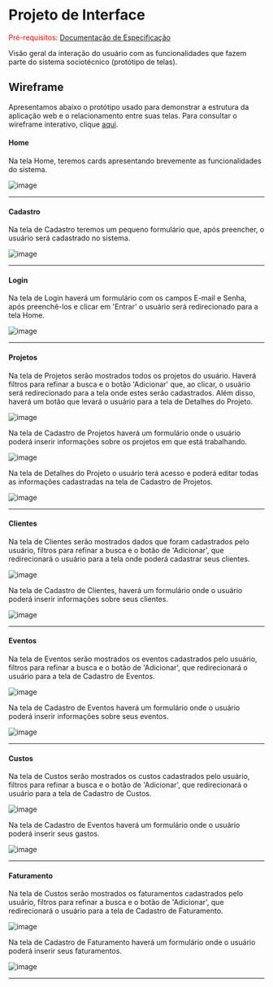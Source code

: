 
# Projeto de Interface

<span style="color:red">Pré-requisitos: <a href="https://github.com/ICEI-PUC-Minas-PMV-ADS/pmv-ads-2024-1-e5-proj-empext-t2-smartmei/blob/main/documentos/02-Especifica%C3%A7%C3%A3o%20do%20Projeto.md"> Documentação de Especificação</a></span>

Visão geral da interação do usuário com as funcionalidades que fazem parte do sistema sociotécnico (protótipo de telas).

## Wireframe

Apresentamos abaixo o protótipo usado para demonstrar a estrutura da aplicação web e o relacionamento entre suas telas. Para consultar o wireframe interativo, clique <a href="https://marvelapp.com/prototype/10908134/screen/94023521"> aqui</a>.

#### Home

Na tela Home, teremos cards apresentando brevemente as funcionalidades do sistema.

![image](https://github.com/ICEI-PUC-Minas-PMV-ADS/pmv-ads-2024-1-e5-proj-empext-t2-smartmei/assets/81182674/d1ccfd1e-7dde-4b48-a1b1-1ed814e461ec)

<hr>

#### Cadastro

Na tela de Cadastro teremos um pequeno formulário que, após preencher, o usuário será cadastrado no sistema.

![image](https://github.com/ICEI-PUC-Minas-PMV-ADS/pmv-ads-2024-1-e5-proj-empext-t2-smartmei/assets/81182674/180cfd7c-25ea-4f78-be04-e896274d4c59)

<hr>

#### Login

Na tela de Login haverá um formulário com os campos E-mail e Senha, após preenchê-los e clicar em 'Entrar' o usuário será redirecionado para a tela Home.


![image](https://github.com/ICEI-PUC-Minas-PMV-ADS/pmv-ads-2024-1-e5-proj-empext-t2-smartmei/assets/81182674/96b61b4f-5182-44aa-a1ee-f2aac26b2f46)

<hr>

#### Projetos

Na tela de Projetos serão mostrados todos os projetos do usuário. Haverá filtros para refinar a busca e o botão 'Adicionar' que, ao clicar, o usuário será redirecionado para a tela onde estes serão cadastrados. Além disso, haverá um botão que levará o usuário para a tela de Detalhes do Projeto.

![image](https://github.com/ICEI-PUC-Minas-PMV-ADS/pmv-ads-2024-1-e5-proj-empext-t2-smartmei/assets/81182674/de5324be-6663-4888-b93d-7936355c1bc6)


Na tela de Cadastro de Projetos haverá um formulário onde o usuário poderá inserir informações sobre os projetos em que está trabalhando. 

![image](https://github.com/ICEI-PUC-Minas-PMV-ADS/pmv-ads-2024-1-e5-proj-empext-t2-smartmei/assets/81182674/d36596f3-1cc0-40ff-bdbb-8f53e56acf6c)


Na tela de Detalhes do Projeto o usuário terá acesso e poderá editar todas as informações cadastradas na tela de Cadastro de Projetos.

![image](https://github.com/ICEI-PUC-Minas-PMV-ADS/pmv-ads-2024-1-e5-proj-empext-t2-smartmei/assets/81182674/15843a07-f19c-4d3b-b707-dbb72e70c7b3)

<hr>

#### Clientes

Na tela de Clientes serão mostrados dados que foram cadastrados pelo usuário, filtros para refinar a busca e o botão de 'Adicionar', que redirecionará o usuário para a tela onde poderá cadastrar seus clientes.

![image](https://github.com/ICEI-PUC-Minas-PMV-ADS/pmv-ads-2024-1-e5-proj-empext-t2-smartmei/assets/81182674/def9f0f4-363e-4af0-85aa-6d54f73f98b2)


Na tela de Cadastro de Clientes, haverá um formulário onde o usuário poderá inserir informações sobre seus clientes.

![image](https://github.com/ICEI-PUC-Minas-PMV-ADS/pmv-ads-2024-1-e5-proj-empext-t2-smartmei/assets/81182674/54f9ab7a-59e3-406a-81fc-a61b218ea773)

<hr>

#### Eventos

Na tela de Eventos serão mostrados os eventos cadastrados pelo usuário, filtros para refinar a busca e o botão de 'Adicionar', que redirecionará o usuário para a tela de Cadastro de Eventos.

![image](https://github.com/ICEI-PUC-Minas-PMV-ADS/pmv-ads-2024-1-e5-proj-empext-t2-smartmei/assets/81182674/6b961052-708a-4587-9183-502f7d416f3c)


Na tela de Cadastro de Eventos haverá um formulário onde o usuário poderá inserir informações sobre seus eventos.

![image](https://github.com/ICEI-PUC-Minas-PMV-ADS/pmv-ads-2024-1-e5-proj-empext-t2-smartmei/assets/81182674/d1797440-dcaa-4271-a98b-8b5a2e030105)

<hr>

#### Custos

Na tela de Custos serão mostrados os custos cadastrados pelo usuário, filtros para refinar a busca e o botão de 'Adicionar', que redirecionará o usuário para a tela de Cadastro de Custos.

![image](https://github.com/ICEI-PUC-Minas-PMV-ADS/pmv-ads-2024-1-e5-proj-empext-t2-smartmei/assets/81182674/2c307a73-04df-422d-9887-c7c32ad2afff)


Na tela de Cadastro de Eventos haverá um formulário onde o usuário poderá inserir seus gastos.

![image](https://github.com/ICEI-PUC-Minas-PMV-ADS/pmv-ads-2024-1-e5-proj-empext-t2-smartmei/assets/81182674/cf78e81e-d202-434b-ae61-cc88a6bade73)

<hr>

#### Faturamento

Na tela de Custos serão mostrados os faturamentos cadastrados pelo usuário, filtros para refinar a busca e o botão de 'Adicionar', que redirecionará o usuário para a tela de Cadastro de Faturamento.

![image](https://github.com/ICEI-PUC-Minas-PMV-ADS/pmv-ads-2024-1-e5-proj-empext-t2-smartmei/assets/81182674/0b6e456d-7bec-4939-9836-de47da10137d)


Na tela de Cadastro de Faturamento haverá um formulário onde o usuário poderá inserir seus faturamentos.

![image](https://github.com/ICEI-PUC-Minas-PMV-ADS/pmv-ads-2024-1-e5-proj-empext-t2-smartmei/assets/81182674/1a99923a-3327-433b-a0d3-8d419b4d1857)

<hr>
